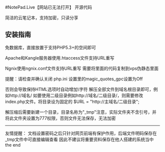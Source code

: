 #NotePad.Live【网站已无法打开】 开源代码

简洁的云笔记本，支持加密，只读分享


安装指南
-------
免数据库，直接放置于支持PHP5.3+的空间即可

Apache和Kangle服务器使用.htaccess文件支持URL重写

Ngnix使用ngnix.conf文件支持URL重写
需要将里面的代码复制到vps伪静态里面

提醒：请检查并确认关闭 php.ini 设置里的magic_quotes_gpc设置为Off

否则会导致保持HTML选项时自动增加\字符 
解压全部文件到域名根目录即可，例如http://域名/
如要使用二级目录例如http://域名/二级目录/，则需要修改index.php文件。将目录设为固定的 $URL = "http://主域名/二级目录";

解压缩后需要新建一个目录，目录名称为"_tmp"注意，实际文件夹不含引号，并将此文件夹设置为777权限，否则文件无法保存，无法加密

--------

友情提醒：
文档设置密码之后只针对网页前端有保护作用，后端文件明码保存在_tmp文件中可直接编辑查看
因此不建议将重要资料保存在他人搭建的系统当中
                                                     the end
